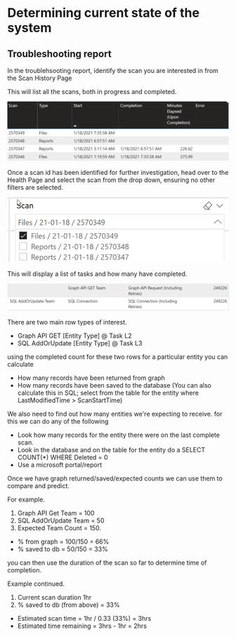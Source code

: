 # Determining current state of the system

## Troubleshooting report

In the troublehsooting report, identify the scan you are interested in from the Scan History Page

This will list all the scans, both in progress and completed.

![Scan History](images/scan-history.png)

Once a scan id has been identified for further investigation, head over to the Health Page and select the scan from the drop down, ensuring no other filters are selected.

![Health Dropdown](images/health-dropdown.png)

This will display a list of tasks and how many have completed. 

![Troubleshooting](images/troubleshooting.png)

There are two main row types of interest.

- Graph API GET [Entity Type] @ Task L2
- SQL AddOrUpdate [Entity Type] @ Task L3

using the completed count for these two rows for a particular entity you can calculate

- How many records have been returned from graph
- How many records have been saved to the database (You can also calculate this in SQL; select from the table for the entity where LastModifiedTime > ScanStartTime)

We also need to find out how many entities we're expecting to receive. for this we can do any of the following

- Look how many records for the entity there were on the last complete scan.
- Look in the database and on the table for the entity do a SELECT COUNT(*) WHERE Deleted = 0
- Use a microsoft portal/report

Once we have graph returned/saved/expected counts we can use them to compare and predict.

For example.
1. Graph API Get Team = 100
2. SQL AddOrUpdate Team = 50
3. Expected Team Count = 150.

- % from graph = 100/150 = 66%
- % saved to db = 50/150 = 33%

you can then use the duration of the scan so far to determine time of completion.

Example continued.
1. Current scan duration 1hr
2. % saved to db (from above) = 33%
- Estimated scan time = 1hr / 0.33 (33%) = 3hrs
- Estimated time remaining = 3hrs - 1hr = 2hrs


